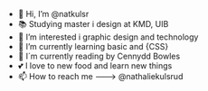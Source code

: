 - 👋 Hi, I’m @natkulsr
- 📚 Studying master i design at KMD, UIB
- 👀 I’m interested i graphic design and technology
- 🌱 I’m currently learning basic <HTML> and {CSS}
- 📖 I´m currently reading <Futher Ethics> by Cennydd Bowles
- 💕 I love to new food and learn new things
- 📫 How to reach me ---> @nathaliekulsrud

<!---
natkulsr/natkulsr is a ✨ special ✨ repository because its `README.md` (this file) appears on your GitHub profile.
You can click the Preview link to take a look at your changes.
--->
